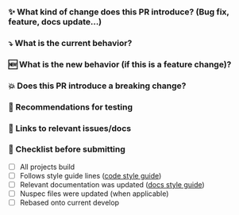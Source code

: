 ### :sparkles: What kind of change does this PR introduce? (Bug fix, feature, docs update...)

### :arrow_heading_down: What is the current behavior?

### :new: What is the new behavior (if this is a feature change)?

### :boom: Does this PR introduce a breaking change?

### :bug: Recommendations for testing

### :memo: Links to relevant issues/docs

### :thinking: Checklist before submitting

- [ ] All projects build
- [ ] Follows style guide lines ([code style guide](https://github.com/MvvmCross/MvvmCross#code-style-guidelines))
- [ ] Relevant documentation was updated ([docs style guide](https://www.mvvmcross.com/documentation/contribute/mvvmcross-docs-style-guide))
- [ ] Nuspec files were updated (when applicable)
- [ ] Rebased onto current develop
